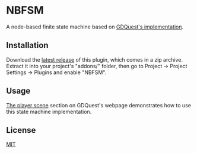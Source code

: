 # NBFSM

A node-based finite state machine based on [GDQuest's implementation](https://www.gdquest.com/tutorial/godot/design-patterns/finite-state-machine/#:~:text=Implementing%20a%20Finite%20State%20Machine%20with%20nodes).

## Installation

Download the [latest release](https://github.com/snddude/godot-nbfsm/releases/latest) of this plugin, which comes in a zip archive. Extract it into your project's "addons/" folder, then go to Project → Project Settings → Plugins and enable "NBFSM".

## Usage

[The player scene](https://www.gdquest.com/tutorial/godot/design-patterns/finite-state-machine/#:~:text=The%20player%20scene) section on GDQuest's webpage demonstrates how to use this state machine implementation.

## License

[MIT](https://en.wikipedia.org/wiki/MIT_License)
